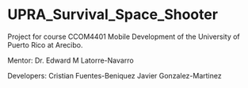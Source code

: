 # UPRA_Survival_Space_Shooter
Project for course CCOM4401 Mobile Development 
of the University of Puerto Rico at Arecibo.

Mentor:
  Dr. Edward M Latorre-Navarro

Developers:
  Cristian Fuentes-Beniquez
  Javier Gonzalez-Martinez

